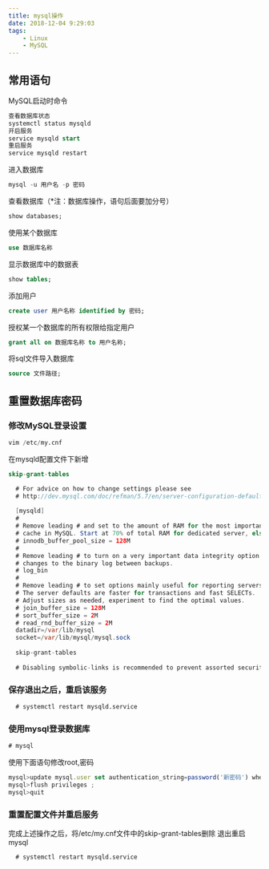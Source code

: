 ```yaml
---
title: mysql操作
date: 2018-12-04 9:29:03
tags: 
    - Linux
    - MySQL
---
```


## 常用语句

MySQL启动时命令
```sql
查看数据库状态
systemctl status mysqld
开启服务
service mysqld start
重启服务
service mysqld restart
```
进入数据库
```sql
mysql -u 用户名 -p 密码
```
查看数据库（*注：数据库操作，语句后面要加分号）
```sql
show databases;
```
使用某个数据库
```sql
use 数据库名称
```
显示数据库中的数据表
```sql
show tables;
```
添加用户
```sql
create user 用户名称 identified by 密码;
```
授权某一个数据库的所有权限给指定用户
```sql
grant all on 数据库名称 to 用户名称;
```
将sql文件导入数据库
```sql
source 文件路径;
```

## 重置数据库密码
### 修改MySQL登录设置
```sql
vim /etc/my.cnf
```
在mysqld配置文件下新增   
```sql
skip-grant-tables
```
```java
  # For advice on how to change settings please see
  # http://dev.mysql.com/doc/refman/5.7/en/server-configuration-defaults.html
  
  [mysqld]
  #
  # Remove leading # and set to the amount of RAM for the most important data
  # cache in MySQL. Start at 70% of total RAM for dedicated server, else 10%.
  # innodb_buffer_pool_size = 128M
  #
  # Remove leading # to turn on a very important data integrity option: logging
  # changes to the binary log between backups.
  # log_bin
  #
  # Remove leading # to set options mainly useful for reporting servers.
  # The server defaults are faster for transactions and fast SELECTs.
  # Adjust sizes as needed, experiment to find the optimal values.
  # join_buffer_size = 128M
  # sort_buffer_size = 2M
  # read_rnd_buffer_size = 2M
  datadir=/var/lib/mysql
  socket=/var/lib/mysql/mysql.sock
  
  skip-grant-tables
  
  # Disabling symbolic-links is recommended to prevent assorted security risks
```
 ### 保存退出之后，重启该服务
```sql
  # systemctl restart mysqld.service
```
### 使用mysql登录数据库
```sql
# mysql
```
使用下面语句修改root,密码
```javascript
mysql>update mysql.user set authentication_string=password('新密码') where user='root' ;
mysql>flush privileges ;
mysql>quit
```
### 重置配置文件并重启服务
完成上述操作之后，将/etc/my.cnf文件中的skip-grant-tables删除
退出重启mysql
```sql
  # systemctl restart mysqld.service
```